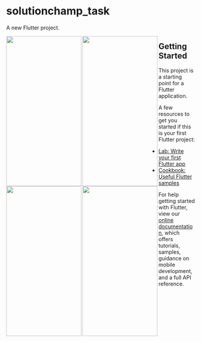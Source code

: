 # solutionchamp_task

A new Flutter project.


<img align="left" src="https://user-images.githubusercontent.com/32215672/114293231-0abdd000-9ab2-11eb-9b0b-574034b799a5.jpg" width="200" height="400" />

<img align="left" src="https://user-images.githubusercontent.com/32215672/114293234-10b3b100-9ab2-11eb-9e35-b1c41053156f.jpg" width="200" height="400" />

<img align="left" src="https://user-images.githubusercontent.com/32215672/114293236-11e4de00-9ab2-11eb-868d-ec89a1887da6.jpg" width="200" height="400" />

<img align="left" src="https://user-images.githubusercontent.com/32215672/114293238-13160b00-9ab2-11eb-9afd-8f12f851c0fb.jpg" width="200" height="400" />

## Getting Started

This project is a starting point for a Flutter application.

A few resources to get you started if this is your first Flutter project:

- [Lab: Write your first Flutter app](https://flutter.dev/docs/get-started/codelab)
- [Cookbook: Useful Flutter samples](https://flutter.dev/docs/cookbook)

For help getting started with Flutter, view our
[online documentation](https://flutter.dev/docs), which offers tutorials,
samples, guidance on mobile development, and a full API reference.
